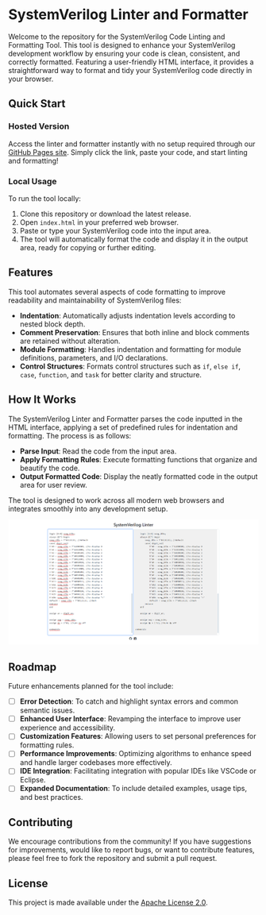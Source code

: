 # SystemVerilog Linter and Formatter

Welcome to the repository for the SystemVerilog Code Linting and Formatting Tool. This tool is designed to enhance your SystemVerilog development workflow by ensuring your code is clean, consistent, and correctly formatted. Featuring a user-friendly HTML interface, it provides a straightforward way to format and tidy your SystemVerilog code directly in your browser.

## Quick Start

### Hosted Version
Access the linter and formatter instantly with no setup required through our [GitHub Pages site](https://verilog.alhassan.dev). Simply click the link, paste your code, and start linting and formatting!

### Local Usage
To run the tool locally:
1. Clone this repository or download the latest release.
2. Open `index.html` in your preferred web browser.
3. Paste or type your SystemVerilog code into the input area.
4. The tool will automatically format the code and display it in the output area, ready for copying or further editing.

## Features

This tool automates several aspects of code formatting to improve readability and maintainability of SystemVerilog files:

- **Indentation**: Automatically adjusts indentation levels according to nested block depth.
- **Comment Preservation**: Ensures that both inline and block comments are retained without alteration.
- **Module Formatting**: Handles indentation and formatting for module definitions, parameters, and I/O declarations.
- **Control Structures**: Formats control structures such as `if`, `else if`, `case`, `function`, and `task` for better clarity and structure.

## How It Works

The SystemVerilog Linter and Formatter parses the code inputted in the HTML interface, applying a set of predefined rules for indentation and formatting. The process is as follows:

- **Parse Input**: Read the code from the input area.
- **Apply Formatting Rules**: Execute formatting functions that organize and beautify the code.
- **Output Formatted Code**: Display the neatly formatted code in the output area for user review.

The tool is designed to work across all modern web browsers and integrates smoothly into any development setup.

![Demo Image](demo/example.png)

## Roadmap

Future enhancements planned for the tool include:

- [ ] **Error Detection**: To catch and highlight syntax errors and common semantic issues.
- [ ] **Enhanced User Interface**: Revamping the interface to improve user experience and accessibility.
- [ ] **Customization Features**: Allowing users to set personal preferences for formatting rules.
- [ ] **Performance Improvements**: Optimizing algorithms to enhance speed and handle larger codebases more effectively.
- [ ] **IDE Integration**: Facilitating integration with popular IDEs like VSCode or Eclipse.
- [ ] **Expanded Documentation**: To include detailed examples, usage tips, and best practices.

## Contributing

We encourage contributions from the community! If you have suggestions for improvements, would like to report bugs, or want to contribute features, please feel free to fork the repository and submit a pull request.

## License

This project is made available under the [Apache License 2.0](LICENSE).
